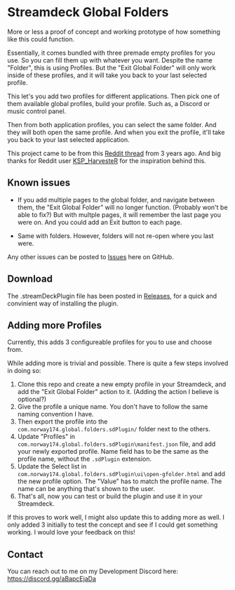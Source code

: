 # Streamdeck Global Folders

More or less a proof of concept and working prototype of how something like this could function.

Essentially, it comes bundled with three premade empty profiles for you use.
So you can fill them up with whatever you want. Despite the name "Folder", this is using Profiles.
But the "Exit Global Folder" will only work inside of these profiles, and it will take you back to your last selected profile.


This let's you add two profiles for different applications. Then pick one of them available global profiles, build your profile. Such as, a Discord or music control panel.

Then from both application profiles, you can select the same folder. And they will both open the same profile. And when you exit the profile, it'll take you back to your last selected application.

This project came to be from this [Reddit thread](https://www.reddit.com/r/elgato/comments/uerh0t/feature_request_for_a_previous_profile_action/) from 3 years ago. And big thanks for Reddit user [KSP_HarvesteR](https://www.reddit.com/user/KSP_HarvesteR/) for the inspiration behind this.


## Known issues
* If you add multiple pages to the global folder, and navigate between them, the "Exit Global Folder" will no longer function. (Probably won't be able to fix?)
 But with multple pages, it will remember the last page you were on. And you could add an Exit button to each page.

* Same with folders. However, folders will not re-open where you last were.

Any other issues can be posted to [Issues](https://github.com/Norway174/Streamdeck-Global-Folders/issues) here on GitHub.

## Download
The .streamDeckPlugin file has been posted in [Releases](https://github.com/Norway174/Streamdeck-Global-Folders/releases), for a quick and convinient way of installing the plugin.

## Adding more Profiles
Currently, this adds 3 configureable profiles for you to use and choose from.

While adding more is trivial and possible. There is quite a few steps involved in doing so:

1. Clone this repo and create a new empty profile in your Streamdeck, and add the "Exit Global Folder" action to it. (Adding the action I believe is optional?)
2. Give the profile a unique name. You don't have to follow the same naming convention I have.
3. Then export the profile into the `com.norway174.global.folders.sdPlugin/` folder next to the others.
4. Update "Profiles" in `com.norway174.global.folders.sdPlugin\manifest.json` file, and add your newly exported profile. Name field has to be the same as the profile name, without the `.sdPlugin` extension.
5. Update the Select list in `com.norway174.global.folders.sdPlugin\ui\open-gfolder.html` and add the new profile option. The "Value" has to match the profile name. The name can be anything that's shown to the user.
6. That's all, now you can test or build the plugin and use it in your Streamdeck.

If this proves to work well, I might also update this to adding more as well. I only added 3 initially to test the concept and see if I could get something working.
I would love your feedback on this!

## Contact
You can reach out to me on my Development Discord here: https://discord.gg/aBapcEjaDa
